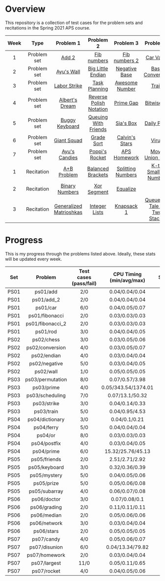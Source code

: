 # Overview

This repository is a collection of test cases for the problem sets and recitations in the Spring 2021 APS course.

| Week | Type | Problem 1 | Problem 2 | Problem 3 | Problem 4 | Problem 5 | Misc. Problems |
|:-:|:-:|:-:|:-:|:-:|:-:|:-:|:-:|
|1|Problem set|[Add 2](https://github.com/dsosd/nyu_cs480_aps/tree/feature/test_cases/ps01/add_2/test)|[Fib numbers](https://github.com/dsosd/nyu_cs480_aps/tree/feature/test_cases/ps01/fibonacci/test)|[Fib numbers 2](https://github.com/dsosd/nyu_cs480_aps/tree/feature/test_cases/ps01/fibonacci_2/test)|[Car Value](https://github.com/dsosd/nyu_cs480_aps/tree/feature/test_cases/ps01/car/test)|[Rod Sculpture](https://github.com/dsosd/nyu_cs480_aps/tree/feature/test_cases/ps01/rod/test)|[Add](https://github.com/dsosd/nyu_cs480_aps/tree/feature/test_cases/ps01/add/test)|
|2|Problem set|[Ayu's Wall](https://github.com/dsosd/nyu_cs480_aps/tree/feature/test_cases/ps02/wall/test)|[Big Little Endian](https://github.com/dsosd/nyu_cs480_aps/tree/feature/test_cases/ps02/endian/test)|[Negative Base](https://github.com/dsosd/nyu_cs480_aps/tree/feature/test_cases/ps02/negative/test)|[Base Conversion](https://github.com/dsosd/nyu_cs480_aps/tree/feature/test_cases/ps02/conversion/test)|[Chess Championship](https://github.com/dsosd/nyu_cs480_aps/tree/feature/test_cases/ps02/chess/test)||
|3|Problem set|[Labor Strike](https://github.com/dsosd/nyu_cs480_aps/tree/feature/test_cases/ps03/strike/test)|[Task Planning](https://github.com/dsosd/nyu_cs480_aps/tree/feature/test_cases/ps03/scheduling/test)|[Awesome Number](https://github.com/dsosd/nyu_cs480_aps/tree/feature/test_cases/ps03/prime/test)|[Train](https://github.com/dsosd/nyu_cs480_aps/tree/feature/test_cases/ps03/train/test)|[Stack Puzzle](https://github.com/dsosd/nyu_cs480_aps/tree/feature/test_cases/ps03/permutation/test)||
|4|Problem set|[Albert's Dream](https://github.com/dsosd/nyu_cs480_aps/tree/feature/test_cases/ps04/dictionary/test)|[Reverse Polish Notation](https://github.com/dsosd/nyu_cs480_aps/tree/feature/test_cases/ps04/postfix/test)|[Prime Gap](https://github.com/dsosd/nyu_cs480_aps/tree/feature/test_cases/ps04/prime/test)|[Bitwise Or](https://github.com/dsosd/nyu_cs480_aps/tree/feature/test_cases/ps04/or/test)|[Ferry](https://github.com/dsosd/nyu_cs480_aps/tree/feature/test_cases/ps04/ferry/test)||
|5|Problem set|[Buggy Keyboard](https://github.com/dsosd/nyu_cs480_aps/tree/feature/test_cases/ps05/keyboard/test)|[Queuing With Friends](https://github.com/dsosd/nyu_cs480_aps/tree/feature/test_cases/ps05/friends/test)|[Sia's Box](https://github.com/dsosd/nyu_cs480_aps/tree/feature/test_cases/ps05/mystery/test)|[Daily Prize](https://github.com/dsosd/nyu_cs480_aps/tree/feature/test_cases/ps05/prize/test)|[Unique Subarray](https://github.com/dsosd/nyu_cs480_aps/tree/feature/test_cases/ps05/subarray/test)||
|6|Problem set|[Giant Squad](https://github.com/dsosd/nyu_cs480_aps/tree/feature/test_cases/ps06/median/test)|[Grade Sort](https://github.com/dsosd/nyu_cs480_aps/tree/feature/test_cases/ps06/grading/test)|[Calvin's Stars](https://github.com/dsosd/nyu_cs480_aps/tree/feature/test_cases/ps06/stars/test)|[Virus](https://github.com/dsosd/nyu_cs480_aps/tree/feature/test_cases/ps06/doctor/test)|[Command Center](https://github.com/dsosd/nyu_cs480_aps/tree/feature/test_cases/ps06/network/test)||
|7|Problem set|[Ayu's Candies](https://github.com/dsosd/nyu_cs480_aps/tree/feature/test_cases/ps07/candy/test)|[Poppi's Rocket](https://github.com/dsosd/nyu_cs480_aps/tree/feature/test_cases/ps07/rocket/test)|[APS Homework](https://github.com/dsosd/nyu_cs480_aps/tree/feature/test_cases/ps07/homework/test)|[Move Union Find](https://github.com/dsosd/nyu_cs480_aps/tree/feature/test_cases/ps07/disunion/test)|[Math Class](https://github.com/dsosd/nyu_cs480_aps/tree/feature/test_cases/ps07/largest/test)||
|1|Recitation|[A+B Problem](https://github.com/dsosd/nyu_cs480_aps/tree/feature/test_cases/recit01/a_a_plus_b/test)|[Balanced Brackets](https://github.com/dsosd/nyu_cs480_aps/tree/feature/test_cases/recit01/b_brackets/test)|[Splitting Numbers](https://github.com/dsosd/nyu_cs480_aps/tree/feature/test_cases/recit01/c_split/test)|[K-th Smallest Number](https://github.com/dsosd/nyu_cs480_aps/tree/feature/test_cases/recit01/d_smallest/test)|||
|2|Recitation|[Binary Numbers](https://github.com/dsosd/nyu_cs480_aps/tree/feature/test_cases/recit02/a_consecutive/test)|[Xor Segment](https://github.com/dsosd/nyu_cs480_aps/tree/feature/test_cases/recit02/b_xor/test)|[Equalize](https://github.com/dsosd/nyu_cs480_aps/tree/feature/test_cases/recit02/c_match/test)||||
|3|Recitation|[Generalized Matrioshkas](https://github.com/dsosd/nyu_cs480_aps/tree/feature/test_cases/recit03/a_general/test)|[Integer Lists](https://github.com/dsosd/nyu_cs480_aps/tree/feature/test_cases/recit03/b_rainbow/test)|[Knapsack 1](https://github.com/dsosd/nyu_cs480_aps/tree/feature/test_cases/recit03/c_knapsack/test)|[Queues: A Tale of Two Stacks](https://github.com/dsosd/nyu_cs480_aps/tree/feature/test_cases/recit03/d_queue/test)|||

# Progress

This is my progress through the problems listed above. Ideally, these stats will be updated every week.

| Set | Problem | Test cases (pass/fail) | CPU Timing (min/avg/max) | Solved | Language |
|:-:|:-:|:-:|:-:|:-:|:-:|
|PS01|ps01/add|2/0|0.04/0.04/0.04|Yes|C++|
|PS01|ps01/add_2|2/0|0.04/0.04/0.04|Yes|C++|
|PS01|ps01/car|6/0|0.04/0.05/0.07|Yes|C++|
|PS01|ps01/fibonacci|2/0|0.03/0.03/0.03|Yes|C++|
|PS01|ps01/fibonacci_2|2/0|0.03/0.03/0.03|Yes|C++|
|PS01|ps01/rod|3/0|0.04/0.04/0.05|Yes|C++|
|PS02|ps02/chess|3/0|0.03/0.05/0.06|Yes|C++|
|PS02|ps02/conversion|4/0|0.03/0.05/0.07|Yes|C++|
|PS02|ps02/endian|4/0|0.03/0.04/0.04|Yes|C++|
|PS02|ps02/negative|5/0|0.03/0.04/0.05|Yes|C++|
|PS02|ps02/wall|1/0|0.05/0.05/0.05|Yes|C++|
|PS03|ps03/permutation|8/0|0.07/0.57/3.98|Yes|C++|
|PS03|ps03/prime|4/0|0.05/343.54/1374.01|Yes|C++|
|PS03|ps03/scheduling|7/0|0.07/13.1/50.32|Yes|C++|
|PS03|ps03/strike|3/0|0.04/0.14/0.33|Yes|C++|
|PS03|ps03/train|5/0|0.04/0.95/4.53|Yes|C++|
|PS04|ps04/dictionary|3/0|0.04/0.1/0.21|Yes|C++|
|PS04|ps04/ferry|5/0|0.04/0.04/0.04|Yes|C++|
|PS04|ps04/or|8/0|0.03/0.03/0.03|Yes|C++|
|PS04|ps04/postfix|4/0|0.03/0.04/0.05|Yes|C++|
|PS04|ps04/prime|6/0|15.32/25.76/45.13|Yes|C++|
|PS05|ps05/friends|2/0|2.51/2.71/2.92|Yes|C++|
|PS05|ps05/keyboard|3/0|0.32/0.36/0.39|Yes|C++|
|PS05|ps05/mystery|5/0|0.04/0.05/0.06|Yes|C++|
|PS05|ps05/prize|5/0|0.05/0.06/0.08|Yes|C++|
|PS05|ps05/subarray|4/0|0.06/0.07/0.08|Yes|C++|
|PS06|ps06/doctor|3/0|0.07/0.08/0.1|Yes|C++|
|PS06|ps06/grading|2/0|0.11/0.11/0.11|Yes|C++|
|PS06|ps06/median|2/0|0.05/0.06/0.06|Yes|C++|
|PS06|ps06/network|3/0|0.03/0.04/0.04|Yes|C++|
|PS06|ps06/stars|2/0|0.05/0.05/0.05|Yes|C++|
|PS07|ps07/candy|4/0|0.05/0.06/0.07|Yes|C++|
|PS07|ps07/disunion|6/0|0.04/13.34/79.82|Yes|C++|
|PS07|ps07/homework|2/0|0.03/0.04/0.04|Yes|C++|
|PS07|ps07/largest|11/0|0.05/0.11/0.65|Yes|C++|
|PS07|ps07/rocket|4/0|0.04/0.05/0.06|Yes|C++|
